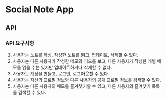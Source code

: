 # Social Note App


## API 
### API 요구사항
1. 사용자는 노트를 작성, 작성한 노트를 읽고, 업데이트, 삭제할 수 있다.
2. 사용자는 다른 사용자가 작성한 메모의 피드를 보고, 다른 사용자가 작성한 개별 메모를 읽을 수는 있지만 업데이트하거나 삭제할 수 없다.
3. 사용자는 계정을 만들고, 로그인, 로그아웃할 수 있다.
4. 사용자는 자신의 프로필 정보와 다른 사용자의 공개 프로필 정보를 검색할 수 있다.
5. 사용자는 다른 사용자의 메모를 즐겨찾기할 수 있고, 다른 사용자의 즐겨찾기 목록을 검색할 수 있다.

